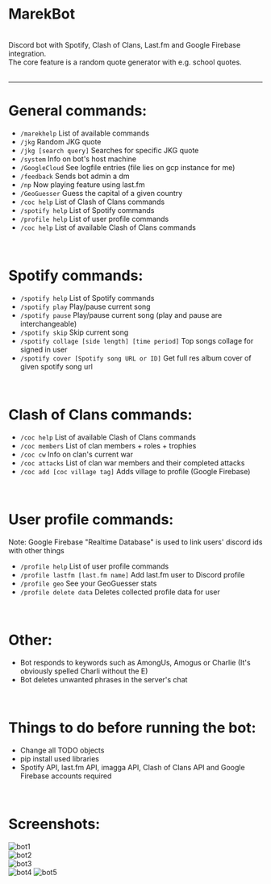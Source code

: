 # MarekBot

<br>
Discord bot with Spotify, Clash of Clans, Last.fm and Google Firebase integration.<br>
The core feature is a random quote generator with e.g. school quotes.<br>
<br>
<hr>

# General commands:<br>
- ```/marekhelp``` List of available commands<br>
- ```/jkg``` Random JKG quote
- ```/jkg [search query]``` Searches for specific JKG quote
- ```/system``` Info on bot's host machine
- ```/GoogleCloud``` See logfile entries (file lies on gcp instance for me)
- ```/feedback``` Sends bot admin a dm
- ```/np``` Now playing feature using last.fm
- ```/GeoGuesser``` Guess the capital of a given country
- ```/coc help``` List of Clash of Clans commands
- ```/spotify help``` List of Spotify commands
- ```/profile help``` List of user profile commands
- ```/coc help``` List of available Clash of Clans commands
<br>

# Spotify commands:<br>
- ```/spotify help``` List of Spotify commands
- ```/spotify play``` Play/pause current song
- ```/spotify pause``` Play/pause current song (play and pause are interchangeable)
- ```/spotify skip``` Skip current song
- ```/spotify collage [side length] [time period]``` Top songs collage for signed in user
- ```/spotify cover [Spotify song URL or ID]``` Get full res album cover of given spotify song url
<br>

# Clash of Clans commands:<br>
- ```/coc help``` List of available Clash of Clans commands
- ```/coc members``` List of clan members + roles + trophies
- ```/coc cw``` Info on clan's current war
- ```/coc attacks``` List of clan war members and their completed attacks
- ```/coc add [coc village tag]``` Adds village to profile (Google Firebase)
<br>

# User profile commands:<br>
Note: Google Firebase "Realtime Database" is used to link users' discord ids with other things
- ```/profile help``` List of user profile commands
- ```/profile lastfm [last.fm name]``` Add last.fm user to Discord profile
- ```/profile geo``` See your GeoGuesser stats
- ```/profile delete data``` Deletes collected profile data for user
<br>

# Other:<br>
- Bot responds to keywords such as AmongUs, Amogus or Charlie (It's obviously spelled Charli without the E)
- Bot deletes unwanted phrases in the server's chat
<br>

# Things to do before running the bot:<br>
- Change all TODO objects
- pip install used libraries
- Spotify API, last.fm API, imagga API, Clash of Clans API and Google Firebase accounts required
<br>

# Screenshots:<br>
![bot1](https://github.com/xelemir/MarekBot/blob/main/images/bot1.png)<br>
![bot2](https://github.com/xelemir/MarekBot/blob/main/images/bot2.png)<br>
![bot3](https://github.com/xelemir/MarekBot/blob/main/images/bot3.png)<br>
![bot4](https://github.com/xelemir/MarekBot/blob/main/images/bot4.png)
![bot5](https://github.com/xelemir/MarekBot/blob/main/images/bot5.png)
